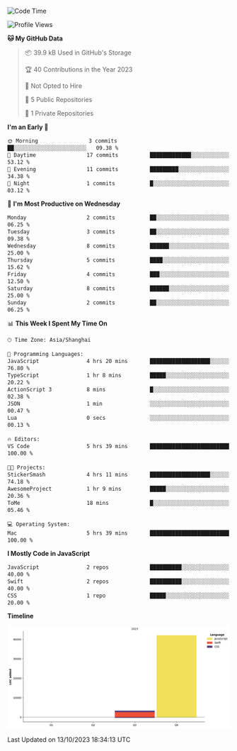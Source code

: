 <!--
**PascalDai/PascalDai** is a ✨ _special_ ✨ repository because its `README.md` (this file) appears on your GitHub profile.

Here are some ideas to get you started:

- 🔭 I’m currently working on ...
- 🌱 I’m currently learning ...
- 👯 I’m looking to collaborate on ...
- 🤔 I’m looking for help with ...
- 💬 Ask me about ...
- 📫 How to reach me: ...
- 😄 Pronouns: ...
- ⚡ Fun fact: ...
-->

<!--START_SECTION:waka-->
![Code Time](http://img.shields.io/badge/Code%20Time-7%20hrs%2037%20mins-blue)

![Profile Views](http://img.shields.io/badge/Profile%20Views-0-blue)

**🐱 My GitHub Data** 

> 📦 39.9 kB Used in GitHub's Storage 
 > 
> 🏆 40 Contributions in the Year 2023
 > 
> 🚫 Not Opted to Hire
 > 
> 📜 5 Public Repositories 
 > 
> 🔑 1 Private Repositories 
 > 
**I'm an Early 🐤** 

```text
🌞 Morning                3 commits           ██░░░░░░░░░░░░░░░░░░░░░░░   09.38 % 
🌆 Daytime                17 commits          █████████████░░░░░░░░░░░░   53.12 % 
🌃 Evening                11 commits          █████████░░░░░░░░░░░░░░░░   34.38 % 
🌙 Night                  1 commits           █░░░░░░░░░░░░░░░░░░░░░░░░   03.12 % 
```
📅 **I'm Most Productive on Wednesday** 

```text
Monday                   2 commits           ██░░░░░░░░░░░░░░░░░░░░░░░   06.25 % 
Tuesday                  3 commits           ██░░░░░░░░░░░░░░░░░░░░░░░   09.38 % 
Wednesday                8 commits           ██████░░░░░░░░░░░░░░░░░░░   25.00 % 
Thursday                 5 commits           ████░░░░░░░░░░░░░░░░░░░░░   15.62 % 
Friday                   4 commits           ███░░░░░░░░░░░░░░░░░░░░░░   12.50 % 
Saturday                 8 commits           ██████░░░░░░░░░░░░░░░░░░░   25.00 % 
Sunday                   2 commits           ██░░░░░░░░░░░░░░░░░░░░░░░   06.25 % 
```


📊 **This Week I Spent My Time On** 

```text
🕑︎ Time Zone: Asia/Shanghai

💬 Programming Languages: 
JavaScript               4 hrs 20 mins       ███████████████████░░░░░░   76.80 % 
TypeScript               1 hr 8 mins         █████░░░░░░░░░░░░░░░░░░░░   20.22 % 
ActionScript 3           8 mins              █░░░░░░░░░░░░░░░░░░░░░░░░   02.38 % 
JSON                     1 min               ░░░░░░░░░░░░░░░░░░░░░░░░░   00.47 % 
Lua                      0 secs              ░░░░░░░░░░░░░░░░░░░░░░░░░   00.13 % 

🔥 Editors: 
VS Code                  5 hrs 39 mins       █████████████████████████   100.00 % 

🐱‍💻 Projects: 
StickerSmash             4 hrs 11 mins       ███████████████████░░░░░░   74.18 % 
AwesomeProject           1 hr 9 mins         █████░░░░░░░░░░░░░░░░░░░░   20.36 % 
ToMe                     18 mins             █░░░░░░░░░░░░░░░░░░░░░░░░   05.46 % 

💻 Operating System: 
Mac                      5 hrs 39 mins       █████████████████████████   100.00 % 
```

**I Mostly Code in JavaScript** 

```text
JavaScript               2 repos             ██████████░░░░░░░░░░░░░░░   40.00 % 
Swift                    2 repos             ██████████░░░░░░░░░░░░░░░   40.00 % 
CSS                      1 repo              █████░░░░░░░░░░░░░░░░░░░░   20.00 % 
```



**Timeline**

![Lines of Code chart](https://raw.githubusercontent.com/PascalDai/PascalDai/main/assets/bar_graph.png)


 Last Updated on 13/10/2023 18:34:13 UTC
<!--END_SECTION:waka-->

